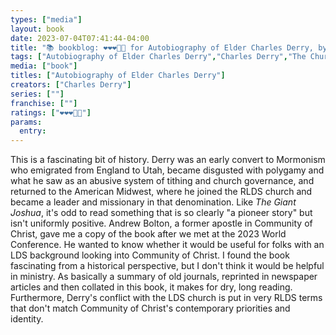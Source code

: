 ```yaml
---
types: ["media"]
layout: book
date: 2023-07-04T07:41:44-04:00
title: "📚 bookblog: ❤️❤️❤️🖤🖤 for Autobiography of Elder Charles Derry, by Charles Derry"
tags: ["Autobiography of Elder Charles Derry","Charles Derry","The Church of Jesus Christ of Latter-day Saints","Community of Christ","polygamy","Mormon pioneers","RLDS Church","Andrew Bolton","2023 World Conference","The Giant Joshua"]
media: ["book"]
titles: ["Autobiography of Elder Charles Derry"]
creators: ["Charles Derry"]
series: [""]
franchise: [""]
ratings: ["❤️❤️❤️🖤🖤"]
params:
  entry:
---
```

This is a fascinating bit of history. Derry was an early convert to Mormonism who emigrated from England to Utah, became disgusted with polygamy and what he saw as an abusive system of tithing and church governance, and returned to the American Midwest, where he joined the RLDS church and became a leader and missionary in that denomination. Like *The Giant Joshua*, it's odd to read something that is so clearly "a pioneer story" but isn't uniformly positive. Andrew Bolton, a former apostle in Community of Christ, gave me a copy of the book after we met at the 2023 World Conference. He wanted to know whether it would be useful for folks with an LDS background looking into Community of Christ. I found the book fascinating from a historical perspective, but I don't think it would be helpful in ministry. As basically a summary of old journals, reprinted in newspaper articles and then collated in this book, it makes for dry, long reading. Furthermore, Derry's conflict with the LDS church is put in very RLDS terms that don't match Community of Christ's contemporary priorities and identity.
